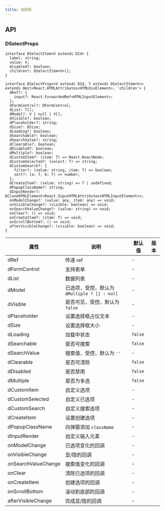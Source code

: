 ```yaml
---
title: 选择框
---
```


## API

### DSelectProps

```tsx
interface DSelectItem<V extends DId> {
  label: string;
  value: V;
  disabled?: boolean;
  children?: DSelectItem<V>[];
}

interface DSelectProps<V extends DId, T extends DSelectItem<V>> extends Omit<React.HTMLAttributes<HTMLDivElement>, 'children'> {
  dRef?: {
    input?: React.ForwardedRef<HTMLInputElement>;
  };
  dFormControl?: DFormControl;
  dList: T[];
  dModel?: V | null | V[];
  dVisible?: boolean;
  dPlaceholder?: string;
  dSize?: DSize;
  dLoading?: boolean;
  dSearchable?: boolean;
  dSearchValue?: string;
  dClearable?: boolean;
  dDisabled?: boolean;
  dMultiple?: boolean;
  dCustomItem?: (item: T) => React.ReactNode;
  dCustomSelected?: (select: T) => string;
  dCustomSearch?: {
    filter?: (value: string, item: T) => boolean;
    sort?: (a: T, b: T) => number;
  };
  dCreateItem?: (value: string) => T | undefined;
  dPopupClassName?: string;
  dInputRender?: DCloneHTMLElement<React.InputHTMLAttributes<HTMLInputElement>>;
  onModelChange?: (value: any, item: any) => void;
  onVisibleChange?: (visible: boolean) => void;
  onSearchValueChange?: (value: string) => void;
  onClear?: () => void;
  onCreateItem?: (item: T) => void;
  onScrollBottom?: () => void;
  afterVisibleChange?: (visible: boolean) => void;
}
```

<!-- prettier-ignore-start -->
| 属性 | 说明 | 默认值 | 版本 | 
| --- | --- | --- | --- | 
| dRef | 传递 ref | - |  |
| dFormControl | 支持表单 | - |  |
| dList | 数据列表 | - |  |
| dModel | 已选项，受控，默认为 `dMultiple ? [] : null` | - |  |
| dVisible | 是否可见，受控，默认为 `false` | - |  |
| dPlaceholder | 设置选择框占位文本 | - |  |
| dSize | 设置选择框大小 | - |  |
| dLoading | 加载中状态 | `false` |  |
| dSearchable | 是否可搜索 | `false` |  |
| dSearchValue | 搜索值，受控，默认为 `''` | - |  |
| dClearable | 是否可清除 | `false` |  |
| dDisabled | 是否禁用 | `false` |  |
| dMultiple | 是否为多选 | `false` |  |
| dCustomItem | 自定义选项 | - |  |
| dCustomSelected | 自定义已选项 | - |  |
| dCustomSearch | 自定义搜索选项 | - |  |
| dCreateItem | 设置创建选项 | - |  |
| dPopupClassName | 向弹窗添加 `className` | - |  |
| dInputRender | 自定义输入元素 | - |  |
| onModelChange | 已选项变化的回调 | - |  |
| onVisibleChange | 显/隐的回调 | - |  |
| onSearchValueChange | 搜索值变化的回调 | - |  |
| onClear | 清除已选项的回调 | - |  |
| onCreateItem | 创建选项的回调 | - |  |
| onScrollBottom | 滚动到底部的回调 | - |  |
| afterVisibleChange | 完成显/隐的回调 | - |  |
<!-- prettier-ignore-end -->
